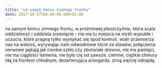 ```yaml
---
title: "na samym końcu zimnego frontu"
date: 2017-10-17T00:49:00.000+02:00
---
```

na samym końcu zimnego frontu, w próżniowej płaszczyźnie, która scala oddzielność i oddziela zrośnięcie - nie ma tu miejsca na myśli wypukłe i uczucia, które pragną tylko wymykać się spod kontroli. wiatr przemierza nas na wskroś, wyrywając nam odwodnione liście ze stawów, połączenia nerwowe pękają jak cienkie szkło czy zbutwiałe drewno, nie ma pamięci, nie ma ciągłości istnienia, nie było cię od zawsze. ciemne, ciężkie chmury idą za frontem chłodnym, dezerterująca ariergarda. zimą się/cię odnajdę.
